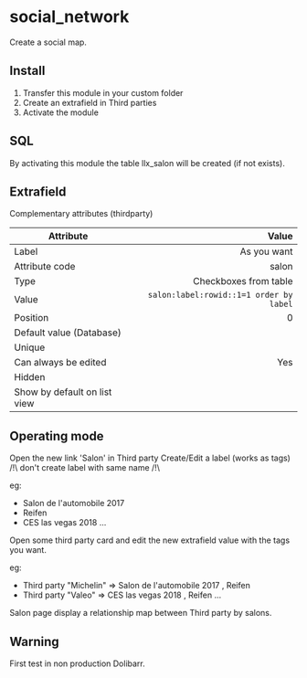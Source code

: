 # social_network
Create a social map.

## Install
1. Transfer this module in your custom folder
2. Create an extrafield in Third parties
3. Activate the module

## SQL
By activating this module the table llx_salon will be created (if not exists).

## Extrafield
Complementary attributes (thirdparty)

| Attribute         | Value  |
| -------------     | -----: |
| Label    |As you want|
| Attribute code    |salon|
| Type | Checkboxes from table|
| Value | `salon:label:rowid::1=1 order by label` |
| Position | 0 |
| Default value (Database) ||
| Unique ||
| Can always be edited | Yes |
| Hidden ||
| Show by default on list view ||

## Operating mode
Open the new link 'Salon' in Third party
Create/Edit a label (works as tags) /!\ don't create label with same name /!\ 

eg: 
* Salon de l'automobile 2017
* Reifen
* CES las vegas 2018
...

Open some third party card and edit the new extrafield value with the tags you want.

eg: 
* Third party "Michelin" => Salon de l'automobile 2017 , Reifen
* Third party "Valeo" => CES las vegas 2018 , Reifen
...

Salon page display a relationship map between Third party by salons.


## Warning
First test in non production Dolibarr.
